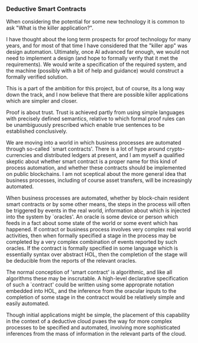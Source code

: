 
### Deductive Smart Contracts

When considering the potential for some new technology it is common to ask "What is the killer application?".

I have thought about the long term prospects for proof technology for many years, and for most of that time I have considered that the "killer app" was design automation.
Ultimately, once AI advanced far enough, we would not need to implement a design (and hope to formally verify that it met the requirements).
We would write a specification of the required system, and the machine (possibly with a bit of help and guidance) would construct a formally verified solution.

This is a part of the ambition for this project, but of course, its a long way down the track, and I now believe that there are possible killer applications which are simpler and closer.

Proof is about trust.
Trust is achieved partly from using simple languages with precisely defined semantics, relative to which formal proof rules can be unambiguously prescribed which enable true sentences to be established conclusively.

We are moving into a world in which business processes are automated through so-called `smart contracts'.
There is a lot of hype around crypto-currencies and distributed ledgers at present, and I am myself a qualified skeptic about whether smart contract is a proper name for this kind of process automation, and whether these contracts should be implemented on public blockchains.
I am not sceptical about the more general idea that business processes, including of course asset transfers, will be increasingly automated.

When business processes are automated, whether by block-chain resident smart contracts or by some other means, the steps in the process will often be triggered by events in the real world, information about which is injected into the system by `oracles'.
An oracle is some device or person which feeds in a fact about some state of the world or some event which has happened.
If contract or business process involves very complex real world activities, then when formally specified a stage in the process may be completed by a very complex combination of events reported by such oracles.
If the contract is formally specified in some language which is essentially syntax over abstract HOL, then the completion of the stage will be deducible from the reports of the relevant oracles.

The normal conception of 'smart contract' is algorithmic, and like all algorithms these may be inscrutable.
A high-level declarative specification of such a `contract' could be written using some approprate notation embedded into HOL, and the inference from the oracular inputs to the completion of some stage in the contracct would be relatively simple and easily automated.

Though initial applications might be simple, the placement of this capability in the context of a deductive cloud pvaes the way for more complex processes to be specified and automated, involving more sophisticated inferences from the mass of information in the relevant parts of the cloud.











